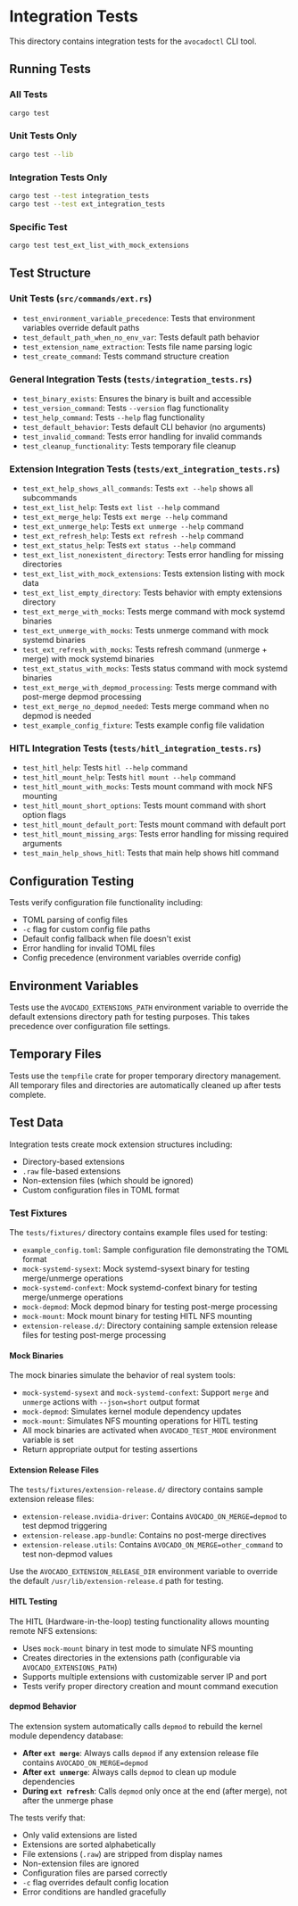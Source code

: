 # Integration Tests

This directory contains integration tests for the `avocadoctl` CLI tool.

## Running Tests

### All Tests
```bash
cargo test
```

### Unit Tests Only
```bash
cargo test --lib
```

### Integration Tests Only
```bash
cargo test --test integration_tests
cargo test --test ext_integration_tests
```

### Specific Test
```bash
cargo test test_ext_list_with_mock_extensions
```

## Test Structure

### Unit Tests (`src/commands/ext.rs`)
- `test_environment_variable_precedence`: Tests that environment variables override default paths
- `test_default_path_when_no_env_var`: Tests default path behavior
- `test_extension_name_extraction`: Tests file name parsing logic
- `test_create_command`: Tests command structure creation

### General Integration Tests (`tests/integration_tests.rs`)
- `test_binary_exists`: Ensures the binary is built and accessible
- `test_version_command`: Tests `--version` flag functionality
- `test_help_command`: Tests `--help` flag functionality
- `test_default_behavior`: Tests default CLI behavior (no arguments)
- `test_invalid_command`: Tests error handling for invalid commands
- `test_cleanup_functionality`: Tests temporary file cleanup

### Extension Integration Tests (`tests/ext_integration_tests.rs`)
- `test_ext_help_shows_all_commands`: Tests `ext --help` shows all subcommands
- `test_ext_list_help`: Tests `ext list --help` command
- `test_ext_merge_help`: Tests `ext merge --help` command
- `test_ext_unmerge_help`: Tests `ext unmerge --help` command
- `test_ext_refresh_help`: Tests `ext refresh --help` command
- `test_ext_status_help`: Tests `ext status --help` command
- `test_ext_list_nonexistent_directory`: Tests error handling for missing directories
- `test_ext_list_with_mock_extensions`: Tests extension listing with mock data
- `test_ext_list_empty_directory`: Tests behavior with empty extensions directory
- `test_ext_merge_with_mocks`: Tests merge command with mock systemd binaries
- `test_ext_unmerge_with_mocks`: Tests unmerge command with mock systemd binaries
- `test_ext_refresh_with_mocks`: Tests refresh command (unmerge + merge) with mock systemd binaries
- `test_ext_status_with_mocks`: Tests status command with mock systemd binaries
- `test_ext_merge_with_depmod_processing`: Tests merge command with post-merge depmod processing
- `test_ext_merge_no_depmod_needed`: Tests merge command when no depmod is needed
- `test_example_config_fixture`: Tests example config file validation

### HITL Integration Tests (`tests/hitl_integration_tests.rs`)
- `test_hitl_help`: Tests `hitl --help` command
- `test_hitl_mount_help`: Tests `hitl mount --help` command
- `test_hitl_mount_with_mocks`: Tests mount command with mock NFS mounting
- `test_hitl_mount_short_options`: Tests mount command with short option flags
- `test_hitl_mount_default_port`: Tests mount command with default port
- `test_hitl_mount_missing_args`: Tests error handling for missing required arguments
- `test_main_help_shows_hitl`: Tests that main help shows hitl command

## Configuration Testing

Tests verify configuration file functionality including:
- TOML parsing of config files
- `-c` flag for custom config file paths
- Default config fallback when file doesn't exist
- Error handling for invalid TOML files
- Config precedence (environment variables override config)

## Environment Variables

Tests use the `AVOCADO_EXTENSIONS_PATH` environment variable to override the default extensions directory path for testing purposes. This takes precedence over configuration file settings.

## Temporary Files

Tests use the `tempfile` crate for proper temporary directory management. All temporary files and directories are automatically cleaned up after tests complete.

## Test Data

Integration tests create mock extension structures including:
- Directory-based extensions
- `.raw` file-based extensions
- Non-extension files (which should be ignored)
- Custom configuration files in TOML format

### Test Fixtures

The `tests/fixtures/` directory contains example files used for testing:
- `example_config.toml`: Sample configuration file demonstrating the TOML format
- `mock-systemd-sysext`: Mock systemd-sysext binary for testing merge/unmerge operations
- `mock-systemd-confext`: Mock systemd-confext binary for testing merge/unmerge operations
- `mock-depmod`: Mock depmod binary for testing post-merge processing
- `mock-mount`: Mock mount binary for testing HITL NFS mounting
- `extension-release.d/`: Directory containing sample extension release files for testing post-merge processing

#### Mock Binaries

The mock binaries simulate the behavior of real system tools:
- `mock-systemd-sysext` and `mock-systemd-confext`: Support `merge` and `unmerge` actions with `--json=short` output format
- `mock-depmod`: Simulates kernel module dependency updates
- `mock-mount`: Simulates NFS mounting operations for HITL testing
- All mock binaries are activated when `AVOCADO_TEST_MODE` environment variable is set
- Return appropriate output for testing assertions

#### Extension Release Files

The `tests/fixtures/extension-release.d/` directory contains sample extension release files:
- `extension-release.nvidia-driver`: Contains `AVOCADO_ON_MERGE=depmod` to test depmod triggering
- `extension-release.app-bundle`: Contains no post-merge directives
- `extension-release.utils`: Contains `AVOCADO_ON_MERGE=other_command` to test non-depmod values

Use the `AVOCADO_EXTENSION_RELEASE_DIR` environment variable to override the default `/usr/lib/extension-release.d` path for testing.

#### HITL Testing

The HITL (Hardware-in-the-loop) testing functionality allows mounting remote NFS extensions:
- Uses `mock-mount` binary in test mode to simulate NFS mounting
- Creates directories in the extensions path (configurable via `AVOCADO_EXTENSIONS_PATH`)
- Supports multiple extensions with customizable server IP and port
- Tests verify proper directory creation and mount command execution

#### depmod Behavior

The extension system automatically calls `depmod` to rebuild the kernel module dependency database:
- **After `ext merge`**: Always calls `depmod` if any extension release file contains `AVOCADO_ON_MERGE=depmod`
- **After `ext unmerge`**: Always calls `depmod` to clean up module dependencies
- **During `ext refresh`**: Calls `depmod` only once at the end (after merge), not after the unmerge phase

The tests verify that:
- Only valid extensions are listed
- Extensions are sorted alphabetically
- File extensions (`.raw`) are stripped from display names
- Non-extension files are ignored
- Configuration files are parsed correctly
- `-c` flag overrides default config location
- Error conditions are handled gracefully
